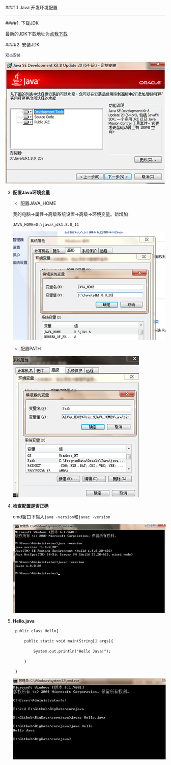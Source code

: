 ###1.1 Java 开发环境配置



***



####1. 下载JDK



最新的JDK下载地址为[点我下载][1]



####2. 安装JDK



    双击安装

   ![install][2]



3. __配置Java环境变量__





   + 配置JAVA_HOME



   	我的电脑->属性->高级系统设置->高级->环境变量。新增加



    `JAVA_HOME=D:\java\jdk1.8.0_11`



    ![java_home][3]



    + 配置PATH



     ![Path][4]





4. __检查配置是否正确__



	cmd窗口下输入`java -version`和`javac -version`



    ![cmd][5]



5. __Hello.java__

 

    	public class Hello{

			public static void main(String[] args){

				System.out.println("Hello Java!");

    		}

    	}

      

      ![java][6]

 

 

 

 [1]:http://www.oracle.com/technetwork/java/javase/downloads/index.html

[2]: image/1.1_01.png

[3]: image/1.1_02.png

[4]: image/1.1_03.png

[5]: image/1.1_04.png

[6]: image/1.1_05.png